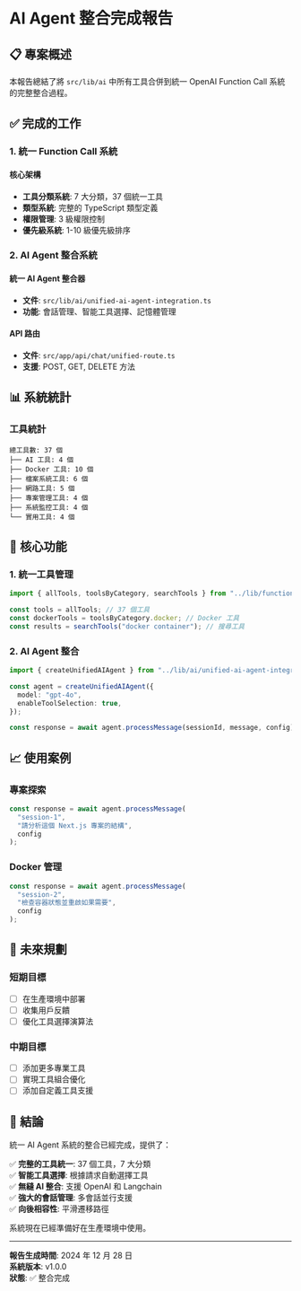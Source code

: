 # AI Agent 整合完成報告

## 📋 專案概述

本報告總結了將 `src/lib/ai` 中所有工具合併到統一 OpenAI Function Call 系統的完整整合過程。

## ✅ 完成的工作

### 1. 統一 Function Call 系統

#### 核心架構

- **工具分類系統**: 7 大分類，37 個統一工具
- **類型系統**: 完整的 TypeScript 類型定義
- **權限管理**: 3 級權限控制
- **優先級系統**: 1-10 級優先級排序

### 2. AI Agent 整合系統

#### 統一 AI Agent 整合器

- **文件**: `src/lib/ai/unified-ai-agent-integration.ts`
- **功能**: 會話管理、智能工具選擇、記憶體管理

#### API 路由

- **文件**: `src/app/api/chat/unified-route.ts`
- **支援**: POST, GET, DELETE 方法

## 📊 系統統計

### 工具統計

```
總工具數: 37 個
├── AI 工具: 4 個
├── Docker 工具: 10 個
├── 檔案系統工具: 6 個
├── 網路工具: 5 個
├── 專案管理工具: 4 個
├── 系統監控工具: 4 個
└── 實用工具: 4 個
```

## 🚀 核心功能

### 1. 統一工具管理

```typescript
import { allTools, toolsByCategory, searchTools } from "../lib/functions";

const tools = allTools; // 37 個工具
const dockerTools = toolsByCategory.docker; // Docker 工具
const results = searchTools("docker container"); // 搜尋工具
```

### 2. AI Agent 整合

```typescript
import { createUnifiedAIAgent } from "../lib/ai/unified-ai-agent-integration";

const agent = createUnifiedAIAgent({
  model: "gpt-4o",
  enableToolSelection: true,
});

const response = await agent.processMessage(sessionId, message, config);
```

## 📈 使用案例

### 專案探索

```typescript
const response = await agent.processMessage(
  "session-1",
  "請分析這個 Next.js 專案的結構",
  config
);
```

### Docker 管理

```typescript
const response = await agent.processMessage(
  "session-2",
  "檢查容器狀態並重啟如果需要",
  config
);
```

## 🎯 未來規劃

### 短期目標

- [ ] 在生產環境中部署
- [ ] 收集用戶反饋
- [ ] 優化工具選擇演算法

### 中期目標

- [ ] 添加更多專業工具
- [ ] 實現工具組合優化
- [ ] 添加自定義工具支援

## 🎉 結論

統一 AI Agent 系統的整合已經完成，提供了：

✅ **完整的工具統一**: 37 個工具，7 大分類  
✅ **智能工具選擇**: 根據請求自動選擇工具  
✅ **無縫 AI 整合**: 支援 OpenAI 和 Langchain  
✅ **強大的會話管理**: 多會話並行支援  
✅ **向後相容性**: 平滑遷移路徑

系統現在已經準備好在生產環境中使用。

---

**報告生成時間**: 2024 年 12 月 28 日  
**系統版本**: v1.0.0  
**狀態**: ✅ 整合完成
